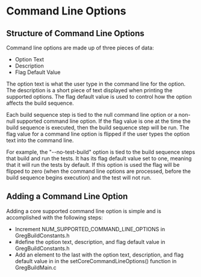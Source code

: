 # Command Line Options

## Structure of Command Line Options
Command line options are made up of three pieces of data:
- Option Text
- Description
- Flag Default Value

The option text is what the user type in the command line for the option. The description is a short piece of text displayed when printing the supported options. The flag default value is used to control how the option affects the build sequence.

Each build sequence step is tied to the null command line option or a non-null supported command line option. If the flag value is one at the time the build sequence is executed, then the build sequence step will be run. The flag value for a command line option is flipped if the user types the option text into the command line.

For example, the "--no-test-build" option is tied to the build sequence steps that build and run the tests. It has its flag default value set to one, meaning that it will run the tests by default. If this option is used the flag will be flipped to zero (when the command line options are processed, before the build sequence begins execution) and the test will not run.

## Adding a Command Line Option
Adding a core supported command line option is simple and is accomplished with the following steps:
- Increment NUM_SUPPORTED_COMMAND_LINE_OPTIONS in GregBuildConstants.h
- #define the option text, description, and flag default value in GregBuildConstants.h
- Add an element to the last with the option text, description, and flag default value in in the setCoreCommandLineOptions() function in GregBuildMain.c
